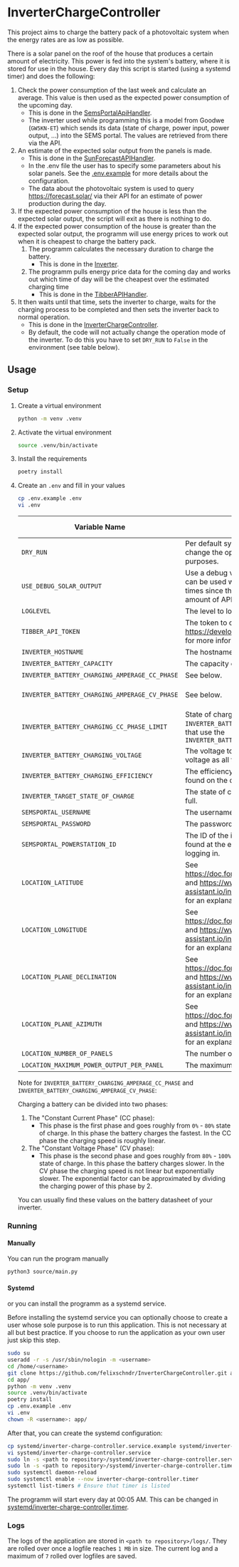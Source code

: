 # InverterChargeController

This project aims to charge the battery pack of a photovoltaic system when the energy rates are as low as possible.

There is a solar panel on the roof of the house that produces a certain amount of electricity. This power is fed into
the system's battery, where it is stored for use in the house. Every day this script is started (using a systemd timer)
and does the following:
  1. Check the power consumption of the last week and calculate an average. This value is then used as the expected power consumption of the upcoming day.
     - This is done in the [SemsPortalApiHandler](source/sems_portal_api_handler.py).
     - The inverter used while programming this is a model from Goodwe (`GW5KN-ET`) which sends its data (state of charge, power input, power output, ...) into the SEMS portal. The values are retrieved from there via the API.
  2. An estimate of the expected solar output from the panels is made.
     - This is done in the [SunForecastAPIHandler](source/sun_forecast_api_handler.py).
     - In the .env file the user has to specify some parameters about his solar panels. See the [.env.example](.env.example) for more details about the configuration.
     - The data about the photovoltaic system is used to query https://forecast.solar/ via their API for an estimate of power production during the day.
  3. If the expected power consumption of the house is less than the expected solar output, the script will exit as
     there is nothing to do.
  4. If the expected power consumption of the house is greater than the expected solar output, the programm will use
     energy prices to work out when it is cheapest to charge the battery pack.
     1. The programm calculates the necessary duration to charge the battery.
         - This is done in the [Inverter](source/inverter.py).
     2. The programm pulls energy price data for the coming day and works out which time of day will be the cheapest over
        the estimated charging time
        - This is done in the [TibberAPIHandler](source/tibber_api_handler.py).
  5. It then waits until that time, sets the inverter to charge, waits for the charging process to be completed and then
     sets the inverter back to normal operation.
      - This is done in the [InverterChargeController](source/inverterchargecontroller.py).
      - By default, the code will not actually change the operation mode of the inverter. To do this you have to set `DRY_RUN` to `False` in the environment (see table below).

## Usage

### Setup

1. Create a virtual environment
   ```bash
   python -m venv .venv
   ```
2. Activate the virtual environment
   ```bash
   source .venv/bin/activate
   ```
3. Install the requirements
   ```bash
   poetry install
   ```
4. Create an `.env` and fill in your values
   ```bash
   cp .env.example .env
   vi .env
   ```
   
   | Variable Name                                 | Description                                                                                                                                                                                            | Default Value | Possible Values                                                                                       |
   |-----------------------------------------------|--------------------------------------------------------------------------------------------------------------------------------------------------------------------------------------------------------|---------------|-------------------------------------------------------------------------------------------------------|
   | `DRY_RUN`                                     | Per default system work normally but not actually change the operation mode on the inverter for testing purposes.                                                                                      | `True`        | [`True`, `False`]                                                                                     |
   | `USE_DEBUG_SOLAR_OUTPUT`                      | Use a debug value for the expected solar output. This can be used when running the programm multiple times since the solar forecast API offers a very limited amount of API calls per day.             | `FALSE`       | [`True`, `False`]                                                                                     |
   | `LOGLEVEL`                                    | The level to log at.                                                                                                                                                                                   | `INFO`        | [`DEBUG`, `INFO`, `WARNING`, `ERROR`, `CRITICAL`]                                                     |
   | `TIBBER_API_TOKEN`                            | The token to crawl the Tibber API. See https://developer.tibber.com/docs/guides/calling-api for more information.                                                                                      | -             | A string, example: `my-secret-token`                                                                  |
   | `INVERTER_HOSTNAME`                           | The hostname or IP of the inverter.                                                                                                                                                                    | -             | [`inverter.mydomain.com`, `192.168.5.10`, ...]                                                        |
   | `INVERTER_BATTERY_CAPACITY`                   | The capacity of the battery in watt hours.                                                                                                                                                             | -             | A number, typically between `5,000` and `15,000`                                                      |
   | `INVERTER_BATTERY_CHARGING_AMPERAGE_CC_PHASE` | See below.                                                                                                                                                                                             | -             | A number, typically between `5` and `30`.                                                             |
   | `INVERTER_BATTERY_CHARGING_AMPERAGE_CV_PHASE` | See below.                                                                                                                                                                                             | -             | A number, typically between `5` and `30` and smaller as `INVERTER_BATTERY_CHARGING_AMPERAGE_CC_PHASE` |
   | `INVERTER_BATTERY_CHARGING_CC_PHASE_LIMIT`    | State of charge to use the `INVERTER_BATTERY_CHARGING_AMPERAGE_CC_PHASE`. After that use the `INVERTER_BATTERY_CHARGING_AMPERAGE_CV_PHASE`                                                             | `80`          | A number between `0` and `100`, typically between `70` and `90`                                       |
   | `INVERTER_BATTERY_CHARGING_VOLTAGE`           | The voltage to battery charges at. Typically the same voltage as all the outlets in your house.                                                                                                        | -             | A number, typically between `120` and `240`.                                                          |
   | `INVERTER_BATTERY_CHARGING_EFFICIENCY`        | The efficiency your battery charges at. This can be found on the datasheet of the battery of the inverter.                                                                                             | `0.95`        | A number between `0` and `1`, typically between `0.8` and `0.95`                                      |
   | `INVERTER_TARGET_STATE_OF_CHARGE`             | The state of charge at which the battery is considered full.                                                                                                                                           | `98`          | A number between `0` and `100`, typically between `70` and `100`                                      |
   | `SEMSPORTAL_USERNAME`                         | The username to login into the SEMSPortal.                                                                                                                                                             | -             | A string, example: `mail@mydomain.com`                                                                |
   | `SEMSPORTAL_PASSWORD`                         | The password to login into the SEMSPortal.                                                                                                                                                             | -             | A string, example: `my-secret-password`                                                               |
   | `SEMSPORTAL_POWERSTATION_ID`                  | The ID of the inverter in the SEMSPortal. This can be found at the end of the URL in the browser after logging in.                                                                                     | -             | A string, example: `aaaaaaaa-bbbb-cccc-dddd-eeeeeeeeeeee`                                             |
   | `LOCATION_LATITUDE`                           | See https://doc.forecast.solar/api:estimate#url_parameters and https://www.home-assistant.io/integrations/forecast_solar/#prerequisites for an explanation.                                            | -             | A string, example: `48.8778244909298`                                                                 |
   | `LOCATION_LONGITUDE`                          | See https://doc.forecast.solar/api:estimate#url_parameters and https://www.home-assistant.io/integrations/forecast_solar/#prerequisites for an explanation.                                            | -             | A string, example: `2.3321814528287352`                                                               |
   | `LOCATION_PLANE_DECLINATION`                  | See https://doc.forecast.solar/api:estimate#url_parameters and https://www.home-assistant.io/integrations/forecast_solar/#prerequisites for an explanation.                                            | -             | A number between `0` and `90`                                                                         |
   | `LOCATION_PLANE_AZIMUTH`                      | See https://doc.forecast.solar/api:estimate#url_parameters and https://www.home-assistant.io/integrations/forecast_solar/#prerequisites for an explanation.                                            | -             | A number between `-180` and `180`                                                                     |
   | `LOCATION_NUMBER_OF_PANELS`                   | The number of installed solar panels.                                                                                                                                                                  | -             | A string, example: `48.8778244909298`                                                                 |
   | `LOCATION_MAXIMUM_POWER_OUTPUT_PER_PANEL`     | The maximum power output per solar panel in watts.                                                                                                                                                     | -             | A number, typically between `100` and `600`.                                                          |
   
   Note for `INVERTER_BATTERY_CHARGING_AMPERAGE_CC_PHASE` and `INVERTER_BATTERY_CHARGING_AMPERAGE_CV_PHASE`:
   
   Charging a battery can be divided into two phases:
   1. The "Constant Current Phase" (CC phase):
      - This phase is the first phase and goes roughly from `0%` - `80%` state of charge. In this phase the battery charges the fastest. In the CC phase the charging speed is roughly linear.
   2. The "Constant Voltage Phase" (CV phase):
      - This phase is the second phase and goes roughly from `80%` - `100%` state of charge. In this phase the battery charges slower. In the CV phase the charging speed is not linear but exponentially slower. The exponential factor can be approximated by dividing the charging power of this phase by 2. 
   
   You can usually find these values on the battery datasheet of your inverter.
   

### Running
#### Manually
You can run the program manually
```bash
python3 source/main.py
```

#### Systemd
or you can install the programm as a systemd service. 

Before installing the systemd service you can optionally choose to create a user whose sole purpose is to run this application. This is not necessary at all but best practice. If you choose to run the application as your own user just skip this step.

```bash
sudo su
useradd -r -s /usr/sbin/nologin -m <username>
cd /home/<username>
git clone https://github.com/felixschndr/InverterChargeController.git app/
cd app/
python -m venv .venv
source .venv/bin/activate
poetry install
cp .env.example .env
vi .env
chown -R <username>: app/
```

After that, you can create the systemd configuration:
```bash
cp systemd/inverter-charge-controller.service.example systemd/inverter-charge-controller.service
vi systemd/inverter-charge-controller.service
sudo ln -s <path to repository>/systemd/inverter-charge-controller.service /etc/systemd/system
sudo ln -s <path to repository>/systemd/inverter-charge-controller.timer /etc/systemd/system
sudo systemctl daemon-reload
sudo systemctl enable --now inverter-charge-controller.timer
systemctl list-timers # Ensure that timer is listed
```
The programm will start every day at 00:05 AM. This can be changed in [systemd/inverter-charge-controller.timer](systemd/inverter-charge-controller.timer).

### Logs

The logs of the application are stored in `<path to repository>/logs/`. They are rolled over once a logfile reaches `1 MB` in size. The current log and a maximum of `7` rolled over logfiles are saved. 
